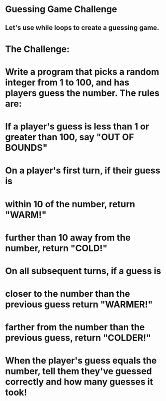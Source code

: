 # Guessing Game Challenge
## Let's use while loops to create a guessing game.

# The Challenge:

# Write a program that picks a random integer from 1 to 100, and has players guess the number. The rules are:

# If a player's guess is less than 1 or greater than 100, say "OUT OF BOUNDS"
# On a player's first turn, if their guess is
# within 10 of the number, return "WARM!"
# further than 10 away from the number, return "COLD!"
# On all subsequent turns, if a guess is
# closer to the number than the previous guess return "WARMER!"
# farther from the number than the previous guess, return "COLDER!"
# When the player's guess equals the number, tell them they've guessed correctly and how many guesses it took!
